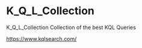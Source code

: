 # K_Q_L_Collection
K_Q_L_Collection  Collection of the best KQL Queries


https://www.kqlsearch.com/
